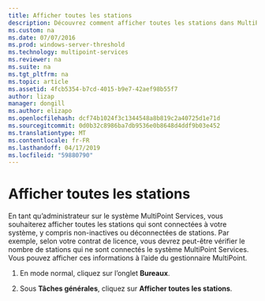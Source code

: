 ```yaml
---
title: Afficher toutes les stations
description: Découvrez comment afficher toutes les stations dans MultiPoint Services
ms.custom: na
ms.date: 07/07/2016
ms.prod: windows-server-threshold
ms.technology: multipoint-services
ms.reviewer: na
ms.suite: na
ms.tgt_pltfrm: na
ms.topic: article
ms.assetid: 4fcb5354-b7cd-4015-b9e7-42aef98b55f7
author: lizap
manager: dongill
ms.author: elizapo
ms.openlocfilehash: dcf74b1024f3c1344548a8b819c2a40725d1e71d
ms.sourcegitcommit: 0d0b32c8986ba7db9536e0b8648d4ddf9b03e452
ms.translationtype: MT
ms.contentlocale: fr-FR
ms.lasthandoff: 04/17/2019
ms.locfileid: "59880790"
---
```

# <a name="show-all-stations"></a>Afficher toutes les stations
En tant qu’administrateur sur le système MultiPoint Services, vous souhaiterez afficher toutes les stations qui sont connectées à votre système, y compris non\-inactives ou déconnectées de stations. Par exemple, selon votre contrat de licence, vous devrez peut-être vérifier le nombre de stations qui ne sont connectés le système MultiPoint Services. Vous pouvez afficher ces informations à l’aide du gestionnaire MultiPoint.  
  
1.  En mode normal, cliquez sur l’onglet **Bureaux**.  
  
2.  Sous **Tâches générales**, cliquez sur **Afficher toutes les stations**.